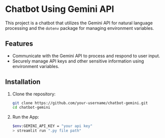 # Chatbot Using Gemini API

This project is a chatbot that utilizes the Gemini API for natural language processing and the `dotenv` package for managing environment variables.

## Features

- Communicate with the Gemini API to process and respond to user input.
- Securely manage API keys and other sensitive information using environment variables.

## Installation

1. Clone the repository:

   ```bash
   git clone https://github.com/your-username/chatbot-gemini.git
   cd chatbot-gemini

2. Run the App:
   ```bash
   $env:GEMINI_API_KEY = "your api key"                                                                                          
   > streamlit run ".py file path"

